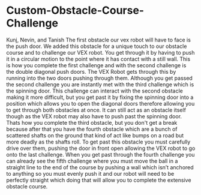# Custom-Obstacle-Course-Challenge
Kunj, Nevin, and Tanish
The first obstacle our vex robot will have to face is the push door. We added this obstacle for a unique touch to our obstacle course and to challenge our VEX robot. You get through it by having to push it in a circular motion to the point where it has contact with a still wall. This is how you complete the first challenge and with the second challenge is the double diagonal push doors. The VEX Robot gets through this by running into the two doors pushing through them. Although you get passed the second challenge you are instantly met with the third challenge which is the spinning door. This challenge can interact with the second obstacle making it more difficult, but you get past it by fixing the spinning door into a position which allows you to open the diagonal doors therefore allowing you to get through both obstacles at once. It can still act as an obstacle itself though as the VEX robot may also have to push past the spinning door. Thats how you complete the third obstacle, but you don't get a break because after that you have the fourth obstacle which are a bunch of scattered shafts on the ground that kind of act like bumps on a road but more deadly as the shafts roll. To get past this obstacle you must carefully drive over them, pushing the door in front open allowing the VEX robot to go onto the last challenge. When you get past through the fourth challenge you can already see the fifth challenge where you must move the ball in a straight line to the end of the course by pushing a wall which isn’t anchored to anything so you must evenly push it and our robot will need to be perfectly straight which doing that will allow you to complete the extensive obstacle course. 
